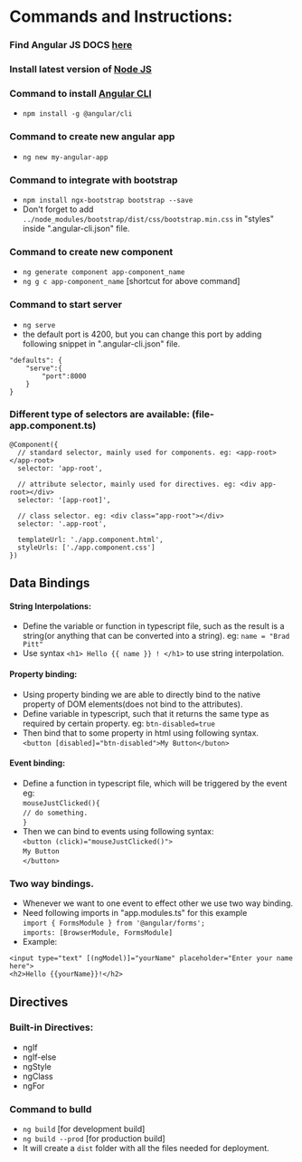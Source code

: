 # Commands and Instructions:

### Find Angular JS DOCS [here](https://angular.io/docs)

### Install latest version of [Node JS](https://nodejs.org/en/)

### Command to install [Angular CLI](https://cli.angular.io/)
- `npm install -g @angular/cli`

### Command to create new angular app
- `ng new my-angular-app`

### Command to integrate with bootstrap
- `npm install ngx-bootstrap bootstrap --save`
- Don't forget to add `../node_modules/bootstrap/dist/css/bootstrap.min.css` in "styles" inside ".angular-cli.json" file.

### Command to create new component
- `ng generate component app-component_name`
- `ng g c app-component_name` [shortcut for above command]

### Command to start server
- `ng serve`
- the default port is 4200, but you can change this port by adding following snippet in ".angular-cli.json" file.
```
"defaults": {
    "serve":{
        "port":8000
    }
}
```

### Different type of selectors are available: (file-app.component.ts)
```
@Component({
  // standard selector, mainly used for components. eg: <app-root></app-root>
  selector: 'app-root',

  // attribute selector, mainly used for directives. eg: <div app-root></div>
  selector: '[app-root]',

  // class selector. eg: <div class="app-root"></div>
  selector: '.app-root',

  templateUrl: './app.component.html',
  styleUrls: ['./app.component.css']
})
```

## Data Bindings
#### String Interpolations:
- Define the variable or function in typescript file, such as the result is a string(or anything that can be converted into a string). eg: `name = "Brad Pitt"`
- Use syntax `<h1> Hello {{ name }} ! </h1>` to use string interpolation.

#### Property binding:
- Using property binding we are able to directly bind to the native property of DOM elements(does not bind to the attributes).
- Define variable in typescript, such that it returns the same type as required by certain property. eg: `btn-disabled=true`
- Then bind that to some property in html using following syntax.  
`<button [disabled]="btn-disabled">My Button</buton>`

#### Event binding:
- Define a function in typescript file, which will be triggered by the event eg:  
`mouseJustClicked(){`  
`// do something.`  
`}`
- Then we can bind to events using following syntax:  
`<button (click)="mouseJustClicked()">`  
`My Button`  
`</button>`

### Two way bindings.
- Whenever we want to one event to effect other we use two way binding.
- Need following imports in "app.modules.ts" for this example  
`import { FormsModule } from '@angular/forms';`  
`imports: [BrowserModule, FormsModule]`
- Example:
```
<input type="text" [(ngModel)]="yourName" placeholder="Enter your name here">
<h2>Hello {{yourName}}!</h2>
```

## Directives
### Built-in Directives:
- ngIf
- ngIf-else
- ngStyle
- ngClass
- ngFor

### Command to bulld
- `ng build` [for development build]
- `ng build --prod` [for production build]
- It will create a `dist` folder with all the files needed for deployment.

